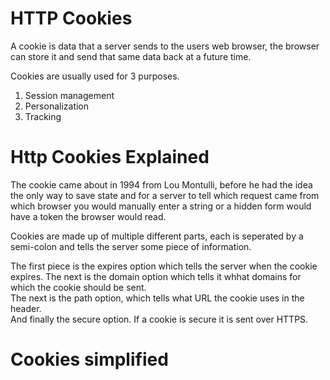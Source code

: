 
# HTTP Cookies

A cookie is data that a server sends to the users web browser, the browser can store it and send that same data back at a future time. 

Cookies are usually used for 3 purposes.
1. Session management
2. Personalization
3. Tracking

# Http Cookies Explained 

The cookie came about in 1994 from Lou Montulli, before he had the idea the only way to save state and for a server to tell which request came from which browser you would manually enter a string or a hidden form would have a token the browser would read. 

Cookies are made up of multiple different parts, each is seperated by a semi-colon and tells the server some piece of information. 

The first piece is the expires option which tells the server when the cookie expires. 
The next is the domain option which tells it whhat domains for which the cookie should be sent.  
The next is the path option, which tells what URL the cookie uses in the header.  
And finally the secure option. If a cookie is secure it is sent over HTTPS.  


# Cookies simplified

